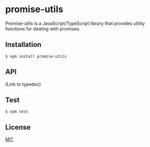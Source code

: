 # promise-utils

Promise-utils is a JavaScript/TypeScript library that provides utility
functions for dealing with promises.

## Installation

```
$ npm install promise-utils
```

## API

(Link to typedoc)

## Test

```
$ npm test
```

## License

[MIT](LICENSE)
